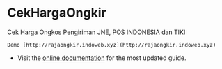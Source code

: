 # CekHargaOngkir
Cek Harga Ongkos Pengiriman JNE, POS INDONESIA dan TIKI


```
Demo [http://rajaongkir.indoweb.xyz](http://rajaongkir.indoweb.xyz)
```
- Visit the [online documentation](https://adminlte.io/docs) for the most updated guide.
